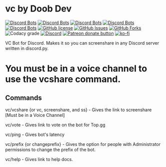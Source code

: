 # vc by Doob Dev
[![Discord Bots](https://top.gg/api/widget/status/706286009771360310.svg)](https://top.gg/bot/706286009771360310)
[![Discord Bots](https://top.gg/api/widget/upvotes/706286009771360310.svg?noavatar=true)](https://top.gg/bot/706286009771360310)
[![Discord Bots](https://top.gg/api/widget/lib/706286009771360310.svg?noavatar=true)](https://top.gg/bot/706286009771360310)
[![Discord Bots](https://discordbots.org/api/widget/owner/706286009771360310.svg?noavatar=true)](https:/top.gg/bot/706286009771360310)
[![Discord Bots](https://top.gg/api/widget/servers/706286009771360310.svg?noavatar=true)](https://top.gg/bot/706286009771360310)
[![GitHub license](https://img.shields.io/github/license/doobdev/vc.svg?style=for-the-badge)](https://github.com/doobdev/vc/blob/master/LICENSE)
[![GitHub Issues](https://img.shields.io/github/issues/doobdev/vc?style=for-the-badge)](https://github.com/doobdev/vc/issues)
[![GitHub Forks](https://img.shields.io/github/forks/doobdev/vc?style=for-the-badge)](https://github.com/doobdev/vc/network/members)
![Codacy grade](https://img.shields.io/codacy/grade/ae98592b4c14434699c2fc18b848f35d?style=for-the-badge)
[![Discord](https://img.shields.io/discord/702352937980133386?color=blue&logo=Discord&style=for-the-badge)](https://discord.gg/ryTYWjD)
<span class="badge-patreon"><a href="https://www.patreon.com/doobdev" title="Donate to this project using Patreon"><img src="https://img.shields.io/badge/patreon-donate-yellow.svg?style=for-the-badge" alt="Patreon donate button" /></a></span>
[![ko-fi](https://www.ko-fi.com/img/githubbutton_sm.svg)](https://ko-fi.com/mmatt)

VC Bot for Discord. Makes it so you can screenshare in any Discord server written in discord.py.
# You must be in a voice channel to use the vcshare command.
## Commands
vc/vcshare {or vc, screenshare, and ss} - Gives the link to screenshare [Must be in a Voice Channel]

vc/vote - Gives link to vote on the bot for Top.gg

vc/ping - Gives bot's latency

vc/prefix {or changeprefix} - Gives the option for people with Administrator permissions to change the prefix of the bot.

vc/help - Gives link to help docs.
